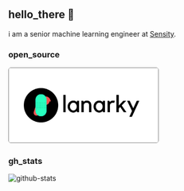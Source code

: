 ## hello_there 👋

i am a senior machine learning engineer at [Sensity](https://sensity.ai/).

### open_source

<a href="https://lanarky.ajndkr.com">
<img src="assets/lanarky-light-mode.png" alt="lanarky" width="300" style="border: 1px solid grey; border-radius: 5px;">
</a>

### gh_stats

<img src="https://github-readme-stats.vercel.app/api?username=ajndkr&show_icons=true&theme=radical&icon_color=586069&text_color=586069&bg_color=fff" alt="github-stats" width="500">
